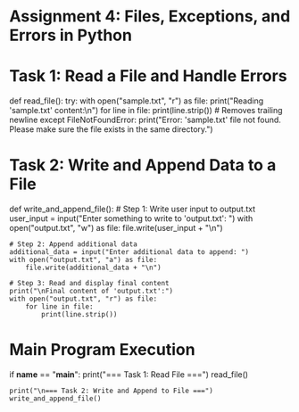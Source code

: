 # Assignment 4: Files, Exceptions, and Errors in Python

# Task 1: Read a File and Handle Errors
def read_file():
    try:
        with open("sample.txt", "r") as file:
            print("Reading 'sample.txt' content:\n")
            for line in file:
                print(line.strip())  # Removes trailing newline
    except FileNotFoundError:
        print("Error: 'sample.txt' file not found. Please make sure the file exists in the same directory.")

# Task 2: Write and Append Data to a File
def write_and_append_file():
    # Step 1: Write user input to output.txt
    user_input = input("Enter something to write to 'output.txt': ")
    with open("output.txt", "w") as file:
        file.write(user_input + "\n")

    # Step 2: Append additional data
    additional_data = input("Enter additional data to append: ")
    with open("output.txt", "a") as file:
        file.write(additional_data + "\n")

    # Step 3: Read and display final content
    print("\nFinal content of 'output.txt':")
    with open("output.txt", "r") as file:
        for line in file:
            print(line.strip())

# Main Program Execution
if __name__ == "__main__":
    print("=== Task 1: Read File ===")
    read_file()

    print("\n=== Task 2: Write and Append to File ===")
    write_and_append_file()
